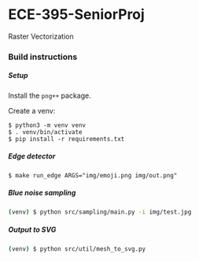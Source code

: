 # ECE-395-SeniorProj
Raster Vectorization

### Build instructions

##### Setup
Install the `png++` package.

Create a venv:
```
$ python3 -m venv venv
$ . venv/bin/activate
$ pip install -r requirements.txt
```

##### Edge detector
```
$ make run_edge ARGS="img/emoji.png img/out.png"
```

##### Blue noise sampling
```bash
(venv) $ python src/sampling/main.py -i img/test.jpg
```

##### Output to SVG
```bash
(venv) $ python src/util/mesh_to_svg.py
```
